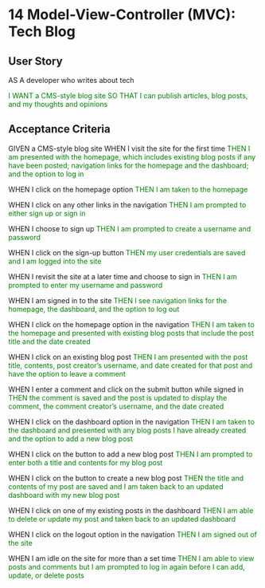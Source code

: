 # 14 Model-View-Controller (MVC): Tech Blog

## User Story

AS A developer who writes about tech

<span style="color:green;">I WANT a CMS-style blog site SO THAT I can publish articles, blog posts, and my thoughts and opinions</span>

## Acceptance Criteria

GIVEN a CMS-style blog site
WHEN I visit the site for the first time
<span style="color:green;">THEN I am presented with the homepage, which includes existing blog posts if any have been posted; navigation links for the homepage and the dashboard; and the option to log in</span>

WHEN I click on the homepage option
<span style="color:green;">THEN I am taken to the homepage</span>

WHEN I click on any other links in the navigation
<span style="color:green;">THEN I am prompted to either sign up or sign in</span>

WHEN I choose to sign up
<span style="color:green;">THEN I am prompted to create a username and password</span>

WHEN I click on the sign-up button
<span style="color:green;">THEN my user credentials are saved and I am logged into the site</span>

WHEN I revisit the site at a later time and choose to sign in
<span style="color:green;">THEN I am prompted to enter my username and password</span>

WHEN I am signed in to the site
<span style="color:green;">THEN I see navigation links for the homepage, the dashboard, and the option to log out</span>

WHEN I click on the homepage option in the navigation
<span style="color:green;">THEN I am taken to the homepage and presented with existing blog posts that include the post title and the date created</span>

WHEN I click on an existing blog post
<span style="color:green;">THEN I am presented with the post title, contents, post creator’s username, and date created for that post and have the option to leave a comment</span>

WHEN I enter a comment and click on the submit button while signed in
<span style="color:green;">THEN the comment is saved and the post is updated to display the comment, the comment creator’s username, and the date created</span>

WHEN I click on the dashboard option in the navigation
<span style="color:green;">THEN I am taken to the dashboard and presented with any blog posts I have already created and the option to add a new blog post</span>

WHEN I click on the button to add a new blog post
<span style="color:green;">THEN I am prompted to enter both a title and contents for my blog post</span>

WHEN I click on the button to create a new blog post
<span style="color:green;">THEN the title and contents of my post are saved and I am taken back to an updated dashboard with my new blog post</span>

WHEN I click on one of my existing posts in the dashboard
<span style="color:green;">THEN I am able to delete or update my post and taken back to an updated dashboard</span>

WHEN I click on the logout option in the navigation
<span style="color:green;">THEN I am signed out of the site</span>

WHEN I am idle on the site for more than a set time
<span style="color:green;">THEN I am able to view posts and comments but I am prompted to log in again before I can add, update, or delete posts</span>